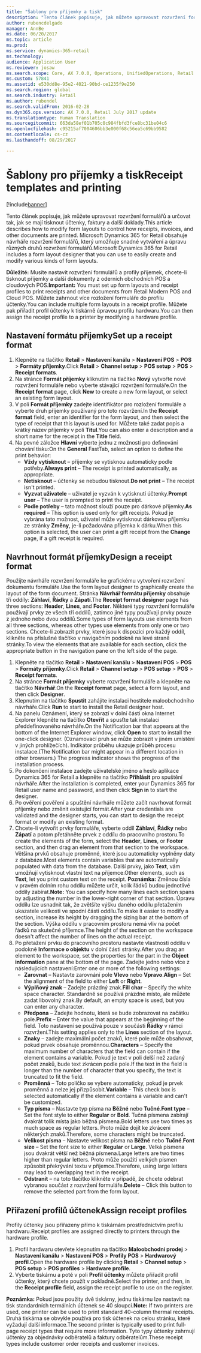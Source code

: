 ```yaml
---
title: "Šablony pro příjemky a tisk"
description: "Tento článek popisuje, jak můžete upravovat rozvržení formulářů a určovat tak, jak se mají tisknout účtenky, faktury a další doklady. Microsoft Dynamics 365 for Retail obsahuje návrháře rozvržení formulářů, který umožňuje snadné vytváření a úpravu různých druhů rozvržení formulářů."
author: rubencdelgado
manager: AnnBe
ms.date: 06/20/2017
ms.topic: article
ms.prod: 
ms.service: dynamics-365-retail
ms.technology: 
audience: Application User
ms.reviewer: josaw
ms.search.scope: Core, AX 7.0.0, Operations, UnifiedOperations, Retail
ms.custom: 57841
ms.assetid: e530dd8e-95e2-4021-90bd-ce1235f9e250
ms.search.region: global
ms.search.industry: Retail
ms.author: rubendel
ms.search.validFrom: 2016-02-28
ms.dyn365.ops.version: AX 7.0.0, Retail July 2017 update
ms.translationtype: Human Translation
ms.sourcegitcommit: 663da58ef01b705c0c984fbfd3fce8bc31be04c6
ms.openlocfilehash: c95215af7004606bb3e000f68c56ea5c69bb9582
ms.contentlocale: cs-cz
ms.lasthandoff: 08/29/2017

---
```


# <a name="receipt-templates-and-printing"></a><span data-ttu-id="20f4f-104">Šablony pro příjemky a tisk</span><span class="sxs-lookup"><span data-stu-id="20f4f-104">Receipt templates and printing</span></span>

[!include[banner](includes/banner.md)]


<span data-ttu-id="20f4f-105">Tento článek popisuje, jak můžete upravovat rozvržení formulářů a určovat tak, jak se mají tisknout účtenky, faktury a další doklady.</span><span class="sxs-lookup"><span data-stu-id="20f4f-105">This article describes how to modify form layouts to control how receipts, invoices, and other documents are printed.</span></span> <span data-ttu-id="20f4f-106">Microsoft Dynamics 365 for Retail obsahuje návrháře rozvržení formulářů, který umožňuje snadné vytváření a úpravu různých druhů rozvržení formulářů.</span><span class="sxs-lookup"><span data-stu-id="20f4f-106">Microsoft Dynamics 365 for Retail includes a form layout designer that you can use to easily create and modify various kinds of form layouts.</span></span>

<span data-ttu-id="20f4f-107">**Důležité:** Musíte nastavit rozvržení formulářů a profily příjemek, chcete-li tisknout příjemky a další dokumenty z oderních obchodních POS a cloudových POS.</span><span class="sxs-lookup"><span data-stu-id="20f4f-107">**Important:** You must set up form layouts and receipt profiles to print receipts and other documents from Retail Modern POS and Cloud POS.</span></span> <span data-ttu-id="20f4f-108">Můžete zahrnout více rozložení formuláře do profilu účtenky.</span><span class="sxs-lookup"><span data-stu-id="20f4f-108">You can include multiple form layouts in a receipt profile.</span></span> <span data-ttu-id="20f4f-109">Můžete pak přiřadit profil účtenky k tiskárně úpravou profilu hardwaru.</span><span class="sxs-lookup"><span data-stu-id="20f4f-109">You can then assign the receipt profile to a printer by modifying a hardware profile.</span></span>

## <a name="set-up-a-receipt-format"></a><span data-ttu-id="20f4f-110">Nastavení formátu příjemky</span><span class="sxs-lookup"><span data-stu-id="20f4f-110">Set up a receipt format</span></span>
1.  <span data-ttu-id="20f4f-111">Klepněte na tlačítko **Retail** &gt; **Nastavení kanálu** &gt; **Nastavení POS** &gt; **POS** &gt; **Formáty příjemky**.</span><span class="sxs-lookup"><span data-stu-id="20f4f-111">Click **Retail** &gt; **Channel setup** &gt; **POS setup** &gt; **POS** &gt; **Receipt formats**.</span></span>
2.  <span data-ttu-id="20f4f-112">Na stránce **Formát příjemky** kliknutím na tlačítko **Nový** vytvořte nové rozvržení formuláře nebo vyberte stávající rozvržení formuláře.</span><span class="sxs-lookup"><span data-stu-id="20f4f-112">On the **Receipt format** page, click **New** to create a new form layout, or select an existing form layout.</span></span>
3.  <span data-ttu-id="20f4f-113">V poli **Formát příjemky** zadejte identifikátor pro rozložení formuláře a vyberte druh příjemky používaný pro toto rozvržení.</span><span class="sxs-lookup"><span data-stu-id="20f4f-113">In the **Receipt format** field, enter an identifier for the form layout, and then select the type of receipt that this layout is used for.</span></span> <span data-ttu-id="20f4f-114">Můžete také zadat popis a krátký název příjemky v poli **Titul**.</span><span class="sxs-lookup"><span data-stu-id="20f4f-114">You can also enter a description and a short name for the receipt in the **Title** field.</span></span>
4.  <span data-ttu-id="20f4f-115">Na pevné záložce **Hlavní** vyberte jednu z možností pro definování chování tisku:</span><span class="sxs-lookup"><span data-stu-id="20f4f-115">On the **General** FastTab, select an option to define the print behavior:</span></span>
    -   <span data-ttu-id="20f4f-116">**Vždy vytisknout** – příjemky se vytisknou automaticky podle potřeby.</span><span class="sxs-lookup"><span data-stu-id="20f4f-116">**Always print** – The receipt is printed automatically, as appropriate.</span></span>
    -   <span data-ttu-id="20f4f-117">**Netisknout** – účtenky se nebudou tisknout.</span><span class="sxs-lookup"><span data-stu-id="20f4f-117">**Do not print** – The receipt isn't printed.</span></span>
    -   <span data-ttu-id="20f4f-118">**Vyzvat uživatele** – uživatel je vyzván k vytisknutí účtenky.</span><span class="sxs-lookup"><span data-stu-id="20f4f-118">**Prompt user** – The user is prompted to print the receipt.</span></span>
    -   <span data-ttu-id="20f4f-119">**Podle potřeby** – tato možnost slouží pouze pro dárkové příjemky.</span><span class="sxs-lookup"><span data-stu-id="20f4f-119">**As required** – This option is used only for gift receipts.</span></span> <span data-ttu-id="20f4f-120">Pokud je vybrána tato možnost, uživatel může vytisknout dárkovou příjemku ze stránky **Změny**, je-li požadována příjemka k dárku.</span><span class="sxs-lookup"><span data-stu-id="20f4f-120">When this option is selected, the user can print a gift receipt from the **Change** page, if a gift receipt is required.</span></span>

## <a name="design-a-receipt-format"></a><span data-ttu-id="20f4f-121">Navrhnout formát příjemky</span><span class="sxs-lookup"><span data-stu-id="20f4f-121">Design a receipt format</span></span>
<span data-ttu-id="20f4f-122">Použijte návrháře rozvržení formuláře ke grafickému vytvoření rozvržení dokumentu formuláře.</span><span class="sxs-lookup"><span data-stu-id="20f4f-122">Use the form layout designer to graphically create the layout of the form document.</span></span> <span data-ttu-id="20f4f-123">Stránka **Návrhář formátu příjemky** obsahuje tři oddíly: **Záhlaví**, **Řádky** a **Zápatí**.</span><span class="sxs-lookup"><span data-stu-id="20f4f-123">The **Receipt format designer** page has three sections: **Header**, **Lines**, and **Footer**.</span></span> <span data-ttu-id="20f4f-124">Některé typy rozvržení formuláře používají prvky ze všech tří oddílů, zatímco jiné typy používají prvky pouze z jednoho nebo dvou oddílů.</span><span class="sxs-lookup"><span data-stu-id="20f4f-124">Some types of form layouts use elements from all three sections, whereas other types use elements from only one or two sections.</span></span> <span data-ttu-id="20f4f-125">Chcete-li zobrazit prvky, které jsou k dispozici pro každý oddíl, klikněte na příslušné tlačítko v navigačním podokně na levé straně stránky.</span><span class="sxs-lookup"><span data-stu-id="20f4f-125">To view the elements that are available for each section, click the appropriate button in the navigation pane on the left side of the page.</span></span>

1.  <span data-ttu-id="20f4f-126">Klepněte na tlačítko **Retail** &gt; **Nastavení kanálu** &gt; **Nastavení POS** &gt; **POS** &gt; **Formáty příjemky**.</span><span class="sxs-lookup"><span data-stu-id="20f4f-126">Click **Retail** &gt; **Channel setup** &gt; **POS setup** &gt; **POS** &gt; **Receipt formats**.</span></span>
2.  <span data-ttu-id="20f4f-127">Na stránce **Formát příjemky** vyberte rozvržení formuláře a klepněte na tlačítko **Návrhář**.</span><span class="sxs-lookup"><span data-stu-id="20f4f-127">On the **Receipt format** page, select a form layout, and then click **Designer**.</span></span>
3.  <span data-ttu-id="20f4f-128">Klepnutím na tlačítko **Spustit** zahájíte instalaci hostitele maloobchodního návrháře.</span><span class="sxs-lookup"><span data-stu-id="20f4f-128">Click **Run** to start to install the Retail designer host.</span></span>
4.  <span data-ttu-id="20f4f-129">Na panelu Oznámení, který se zobrazí v dolní části okna Internet Explorer klepněte na tlačítko **Otevřít** a spusťte tak instalaci předdefinovaného návrháře.</span><span class="sxs-lookup"><span data-stu-id="20f4f-129">On the Notification bar that appears at the bottom of the Internet Explorer window, click **Open** to start to install the one-click designer.</span></span> <span data-ttu-id="20f4f-130">(Oznamovací pruh se může zobrazit v jiném umístění v jiných prohlížečích). Indikátor průběhu ukazuje průběh procesu instalace.</span><span class="sxs-lookup"><span data-stu-id="20f4f-130">(The Notification bar might appear in a different location in other browsers.) The progress indicator shows the progress of the installation process.</span></span>
5.  <span data-ttu-id="20f4f-131">Po dokončení instalace zadejte uživatelské jméno a heslo aplikace Dynamics 365 for Retail a klepněte na tlačítko **Přihlásit** pro spuštění návrháře.</span><span class="sxs-lookup"><span data-stu-id="20f4f-131">After the installation is completed, enter your Dynamics 365 for Retail user name and password, and then click **Sign in** to start the designer.</span></span>
6.  <span data-ttu-id="20f4f-132">Po ověření pověření a spuštění návrháře můžete začít navrhovat formát příjemky nebo změnit existující formát.</span><span class="sxs-lookup"><span data-stu-id="20f4f-132">After your credentials are validated and the designer starts, you can start to design the receipt format or modify an existing format.</span></span>
7.  <span data-ttu-id="20f4f-133">Chcete-li vytvořit prvky formuláře, vyberte oddíl **Záhlaví**, **Řádky** nebo **Zápatí** a potom přetáhněte prvek z oddílu do pracovního prostoru.</span><span class="sxs-lookup"><span data-stu-id="20f4f-133">To create the elements of the form, select the **Header**, **Lines**, or **Footer** section, and then drag an element from that section to the workspace.</span></span> <span data-ttu-id="20f4f-134">Většina prvků obsahuje proměnné, které jsou automaticky vyplněny daty z databáze.</span><span class="sxs-lookup"><span data-stu-id="20f4f-134">Most elements contain variables that are automatically populated with data from the database.</span></span> <span data-ttu-id="20f4f-135">Další prvky, jako **Text**, vám umožňují vytisknout vlastní text na příjemce.</span><span class="sxs-lookup"><span data-stu-id="20f4f-135">Other elements, such as **Text**, let you print custom text on the receipt.</span></span> <span data-ttu-id="20f4f-136">**Poznámka:** Změnou čísla v pravém dolním rohu oddílu můžete určit, kolik řádků budou jednotlivé oddíly zabírat.</span><span class="sxs-lookup"><span data-stu-id="20f4f-136">**Note:** You can specify how many lines each section spans by adjusting the number in the lower-right corner of that section.</span></span> <span data-ttu-id="20f4f-137">Úpravu oddílu lze usnadnit tak, že zvětšíte výšku daného oddílu přetažením ukazatele velikosti ve spodní části oddílu.</span><span class="sxs-lookup"><span data-stu-id="20f4f-137">To make it easier to modify a section, increase its height by dragging the sizing bar at the bottom of the section.</span></span> <span data-ttu-id="20f4f-138">Výška oddílu v pracovním prostoru nemá vliv na počet řádků na skutečné příjemce.</span><span class="sxs-lookup"><span data-stu-id="20f4f-138">The height of the section on the workspace doesn't affect the number of lines on the actual receipt.</span></span>
8.  <span data-ttu-id="20f4f-139">Po přetažení prvku do pracovního prostoru nastavte vlastnosti oddílu v podokně **Informace o objektu** v dolní části stránky.</span><span class="sxs-lookup"><span data-stu-id="20f4f-139">After you drag an element to the workspace, set the properties for the part in the **Object information** pane at the bottom of the page.</span></span> <span data-ttu-id="20f4f-140">Zadejte jedno nebo více z následujících nastavení:</span><span class="sxs-lookup"><span data-stu-id="20f4f-140">Enter one or more of the following settings:</span></span>
    -   <span data-ttu-id="20f4f-141">**Zarovnat** – Nastavte zarovnání pole **Vlevo** nebo **Vpravo**.</span><span class="sxs-lookup"><span data-stu-id="20f4f-141">**Align** – Set the alignment of the field to either **Left** or **Right**.</span></span>
    -   <span data-ttu-id="20f4f-142">**Výplňový znak** – Zadejte prázdný znak.</span><span class="sxs-lookup"><span data-stu-id="20f4f-142">**Fill char** – Specify the white space character.</span></span> <span data-ttu-id="20f4f-143">Standardně se používá prázdné místo, ale můžete zadat libovolný znak.</span><span class="sxs-lookup"><span data-stu-id="20f4f-143">By default, an empty space is used, but you can enter any character.</span></span>
    -   <span data-ttu-id="20f4f-144">**Předpona** – Zadejte hodnotu, která se bude zobrazovat na začátku pole.</span><span class="sxs-lookup"><span data-stu-id="20f4f-144">**Prefix** – Enter the value that appears at the beginning of the field.</span></span> <span data-ttu-id="20f4f-145">Toto nastavení se používá pouze v součásti **Řádky** v rámci rozvržení.</span><span class="sxs-lookup"><span data-stu-id="20f4f-145">This setting applies only to the **Lines** section of the layout.</span></span>
    -   <span data-ttu-id="20f4f-146">**Znaky** – zadejte maximální počet znaků, které pole může obsahovat, pokud prvek obsahuje proměnnou.</span><span class="sxs-lookup"><span data-stu-id="20f4f-146">**Characters** – Specify the maximum number of characters that the field can contain if the element contains a variable.</span></span> <span data-ttu-id="20f4f-147">Pokud je text v poli delší než zadaný počet znaků, bude text zkrácen podle pole.</span><span class="sxs-lookup"><span data-stu-id="20f4f-147">If the text in the field is longer than the number of character that you specify, the text is truncated to fit the field.</span></span>
    -   <span data-ttu-id="20f4f-148">**Proměnná** – Toto políčko se vybere automaticky, pokud je prvek proměnná a nelze jej přizpůsobit.</span><span class="sxs-lookup"><span data-stu-id="20f4f-148">**Variable** – This check box is selected automatically if the element contains a variable and can't be customized.</span></span>
    -   <span data-ttu-id="20f4f-149">**Typ písma** – Nastavte typ písma na **Běžné** nebo **Tučné**.</span><span class="sxs-lookup"><span data-stu-id="20f4f-149">**Font type** – Set the font style to either **Regular** or **Bold**.</span></span> <span data-ttu-id="20f4f-150">Tučná písmena zabírají dvakrát tolik místa jako běžná písmena.</span><span class="sxs-lookup"><span data-stu-id="20f4f-150">Bold letters use two times as much space as regular letters.</span></span> <span data-ttu-id="20f4f-151">Proto může dojít ke zkrácení některých znaků.</span><span class="sxs-lookup"><span data-stu-id="20f4f-151">Therefore, some characters might be truncated.</span></span>
    -   <span data-ttu-id="20f4f-152">**Velikost písma** – Nastavte velikost písma na **Běžné** nebo **Tučné**.</span><span class="sxs-lookup"><span data-stu-id="20f4f-152">**Font size** – Set the font size to either **Regular** or **Large**.</span></span> <span data-ttu-id="20f4f-153">Velká písmena jsou dvakrát větší než běžná písmena.</span><span class="sxs-lookup"><span data-stu-id="20f4f-153">Large letters are two times higher than regular letters.</span></span> <span data-ttu-id="20f4f-154">Proto může použití velkých písmen způsobit překrývání textu v příjemce.</span><span class="sxs-lookup"><span data-stu-id="20f4f-154">Therefore, using large letters may lead to overlapping text in the receipt.</span></span>
    -   <span data-ttu-id="20f4f-155">**Odstranit** – na toto tlačítko klikněte v případě, že chcete odebrat vybranou součást z rozvržení formuláře.</span><span class="sxs-lookup"><span data-stu-id="20f4f-155">**Delete** – Click this button to remove the selected part from the form layout.</span></span>

## <a name="assign-receipt-profiles"></a><span data-ttu-id="20f4f-156">Přiřazení profilů účtenek</span><span class="sxs-lookup"><span data-stu-id="20f4f-156">Assign receipt profiles</span></span>
<span data-ttu-id="20f4f-157">Profily účtenky jsou přiřazeny přímo k tiskárnám prostřednictvím profilu hardwaru.</span><span class="sxs-lookup"><span data-stu-id="20f4f-157">Receipt profiles are assigned directly to printers through the hardware profile.</span></span>

1.  <span data-ttu-id="20f4f-158">Profil hardwaru otevřete klepnutím na tlačítko **Maloobchodní prodej** &gt; **Nastavení kanálu** &gt; **Nastavení POS** &gt; **Profily POS** &gt; **Hardwarový profil**.</span><span class="sxs-lookup"><span data-stu-id="20f4f-158">Open the hardware profile by clicking **Retail** &gt; **Channel setup** &gt; **POS setup** &gt; **POS profiles** &gt; **Hardware profile**.</span></span>
2.  <span data-ttu-id="20f4f-159">Vyberte tiskárnu a poté v poli **Profil účtenky** můžete přiřadit profil účtenky, který chcete použít v pokladně.</span><span class="sxs-lookup"><span data-stu-id="20f4f-159">Select the printer, and then, in the **Receipt profile** field, assign the receipt profile to use on the register.</span></span>

<span data-ttu-id="20f4f-160">**Poznámka:** Pokud jsou použity dvě tiskárny, jednu tiskárnu lze nastavit na tisk standardních termálních účtenek se 40 sloupci.</span><span class="sxs-lookup"><span data-stu-id="20f4f-160">**Note:** If two printers are used, one printer can be used to print standard 40-column thermal receipts.</span></span> <span data-ttu-id="20f4f-161">Druhá tiskárna se obvykle používá pro tisk účtenek na celou stránku, které vyžadují další informace.</span><span class="sxs-lookup"><span data-stu-id="20f4f-161">The second printer is typically used to print full-page receipt types that require more information.</span></span> <span data-ttu-id="20f4f-162">Tyto typy účtenky zahrnují účtenky za objednávky odběratelů a faktury odběratelům.</span><span class="sxs-lookup"><span data-stu-id="20f4f-162">These receipt types include customer order receipts and customer invoices.</span></span>




